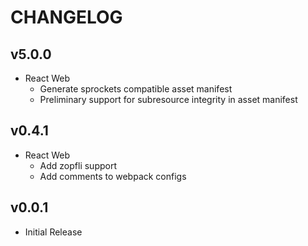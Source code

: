 # CHANGELOG

## v5.0.0

- React Web
  - Generate sprockets compatible asset manifest
  - Preliminary support for subresource integrity in asset manifest

## v0.4.1

- React Web
  - Add zopfli support
  - Add comments to webpack configs

## v0.0.1

- Initial Release
